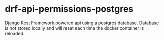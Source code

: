 # drf-api-permissions-postgres

Django Rest Framework powered api using a postgres database. Database is not stored locally and will reset each time the docker container is reloaded.
